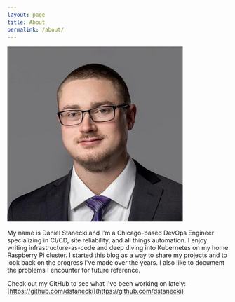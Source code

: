 ```yaml
---
layout: page
title: About
permalink: /about/
---
```

![DanielStanecki](/assets/me.jpg)

My name is Daniel Stanecki and I'm a Chicago-based DevOps Engineer specializing in CI/CD, site reliability, and all things automation. I enjoy writing infrastructure-as-code and deep diving into Kubernetes on my home Raspberry Pi cluster. I started this blog as a way to share my projects and to look back on the progress I've made over the years. I also like to document the problems I encounter for future reference. 

Check out my GitHub to see what I've been working on lately: [https://github.com/dstanecki](https://github.com/dstanecki)

